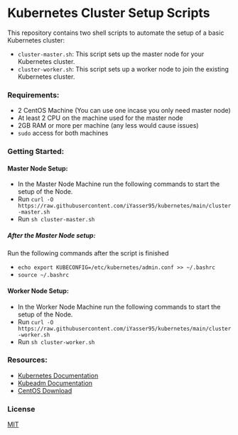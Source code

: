 # Kubernetes Cluster Setup Scripts

This repository contains two shell scripts to automate the setup of a basic Kubernetes cluster:
- ```cluster-master.sh```: This script sets up the master node for your Kubernetes cluster.
- ```cluster-worker.sh```: This script sets up a worker node to join the existing Kubernetes cluster.

### Requirements:

- 2 CentOS Machine (You can use one incase you only need master node)
- At least 2 CPU on the machine used for the master node
- 2GB RAM or more per machine (any less would cause issues)
- ```sudo``` access for both machines

### Getting Started:

#### Master Node Setup:
- In the Master Node Machine run the following commands to start the setup of the Node.
- Run ```curl -O https://raw.githubusercontent.com/iYasser95/kubernetes/main/cluster-master.sh```
- Run ```sh cluster-master.sh```

##### After the Master Node setup:
Run the following commands after the script is finished
- ```echo export KUBECONFIG=/etc/kubernetes/admin.conf >> ~/.bashrc``` 
- ```source ~/.bashrc```

#### Worker Node Setup:
- In the Worker Node Machine run the following commands to start the setup of the Node.
- Run ```curl -O https://raw.githubusercontent.com/iYasser95/kubernetes/main/cluster-worker.sh```
- Run ```sh cluster-worker.sh```

### Resources:
- [Kubernetes Documentation](https://kubernetes.io/docs/home/)
- [Kubeadm Documentation](https://kubernetes.io/docs/setup/production-environment/tools/kubeadm/install-kubeadm/)
- [CentOS Download](https://www.centos.org/download/)

### License
[MIT](https://choosealicense.com/licenses/mit/)
